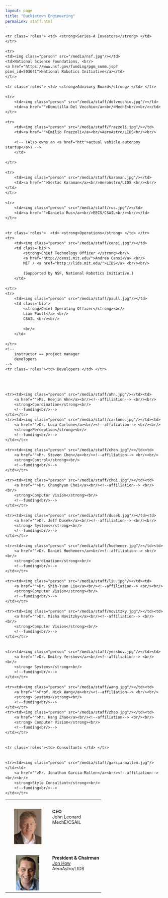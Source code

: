 ```yaml
---
layout: page
title: "Duckietown Engineering"
permalink: staff.html
---
```


<style type='text/css'>
img.person { height: 8em;}
img.robot { height: 8em;}
table#roster TD {  vertical-align: top;}
table#roster  tr td:first-child { text-align: center;}
table#roster  tr td { padding-left: 2em; }
tr.roles td {padding-top: 2em; margin-right: -4em; font-size: 150%;
color: #004; font-weight: bold; }

table#roster  tr td {padding-top: 2em;}
</style>

<table id='roster'>
	<tr>
		<td><img class="person" src="/media/staff/leonard.jpg"/></td>
		<td>
			<strong>CEO</strong><br/>
			John Leonard<br/>
			MechE/CSAIL <br/><br/>
		</td>
	</tr>
	<tr>
		<td><img class="person" src="/media/staff/how.jpg"/></td>
		<td>
			<strong>President &amp; Chairman</strong><br/>
			<a href="">Jon How</a><br/>
			AeroAstro/LIDS <br/><br/>
		</td>
	</tr>

	<tr class='roles'> <td> <strong>Series-A Investors</strong> </td> </tr>

	<tr>
	<td><img class="person" src="/media/nsf.jpg"/></td>
	<td>National Science Foundations, <br/> 
	<a href="https://www.nsf.gov/funding/pgm_summ.jsp?pims_id=503641">National Robotics Initiative</a></td>
	</tr>
	
	<tr class='roles'> <td> <strong>Advisory Board</strong> </td> </tr>

	<tr>
		<td><img class="person" src="/media/staff/delvecchio.jpg"/></td>
		<td><a href="">Domitilla Del Vecchio</a><br/>MechE<br/><br/></td>
	</tr>

	<tr>
		<td><img class="person" src="/media/staff/frazzoli.jpg"/></td>
		<td><a href="">Emilio Frazzoli</a><br/>AeroAstro/LIDS<br/><br/>

		<!-- (Also owns an <a href="htt">actual vehicle autonomy startup</a>) -->
		</td>
		
	</tr>

	<tr>
		<td><img class="person" src="/media/staff/karaman.jpg"/></td>
		<td><a href="">Sertac Karaman</a><br/>AeroAstro/LIDS <br/><br/></td>
	</tr>

	<tr>
		<td><img class="person" src="/media/staff/rus.jpg"/></td>
		<td><a href="">Daniela Rus</a><br/>EECS/CSAIL<br/><br/></td>
	</tr>

	
	<tr class='roles'>  <td> <strong>Operations</strong> </td> </tr>
	<tr>
		<td><img class="person" src="/media/staff/censi.jpg"/></td>
		<td class='bio'>
			<strong>Chief Technology Officer </strong><br/>
			<a href="http://censi.mit.edu/">Andrea Censi</a> <br/>
			MIT / <a href="http://lids.mit.edu/">LIDS</a> <br/><br/>

			(Supported by NSF, National Robotics Initiative.)
		</td>

	</tr>
 	<tr>
		<td><img class="person" src="/media/staff/paull.jpg"/></td> 
		<td class='bio'>
			<strong>Chief Operating Officer</strong><br/>
			Liam Paull</a> <br/>
			CSAIL <br/><br/>

			<br/>
		</td>

	</tr>
	<!-- 
		instructor == project manager
		developers
	-->
	<tr class='roles'><td> Developers </td> </tr>
 



	<tr><td><img class="person" src="/media/staff/ahn.jpg"/></td><td>
		<a href="">Ms. Heejin Ahn</a><br/><!--affiliation--> <br/><br/>
		<strong>Coordination</strong><br/>
		<!--funding<br/>-->
	</td></tr>
	<tr><td><img class="person" src="/media/staff/carlone.jpg"/></td><td>
		<a href="">Dr. Luca Carlone</a><br/><!--affiliation--> <br/><br/>
		<strong>Perception</strong><br/>
		<!--funding<br/>-->
	</td></tr>

	<tr><td><img class="person" src="/media/staff/chen.jpg"/></td><td>
		<a href="">Mr. Steven Chen</a><br/><!--affiliation--> <br/><br/>
		<strong>Control</strong><br/>
		<!--funding<br/>-->
	</td></tr>

	<tr><td><img class="person" src="/media/staff/choi.jpg"/></td><td>
		<a href="">Dr. Changhyun Choi</a><br/><!--affiliation--> <br/><br/>
		<strong>Computer Vision</strong><br/>
		<!--funding<br/>-->
	</td></tr>

	<tr><td><img class="person" src="/media/staff/dusek.jpg"/></td><td>
		<a href="">Dr. Jeff Dusek</a><br/><!--affiliation--> <br/><br/>
		<strong> Systems</strong><br/>
		<!--funding<br/>-->
	</td></tr>

	<tr><td><img class="person" src="/media/staff/hoehener.jpg"/></td><td>
		<a href="">Dr. Daniel Hoehener</a><br/><!--affiliation--> <br/><br/>
		<strong>Coordination</strong><br/>
		<!--funding<br/>-->
	</td></tr>

	<tr><td><img class="person" src="/media/staff/liu.jpg"/></td><td>
		<a href="">Dr. Shih-Yuan Liu</a><br/><!--affiliation--> <br/><br/>
		<strong>Computer Vision</strong><br/>
		<!--funding<br/>-->
	</td></tr>

	<tr><td><img class="person" src="/media/staff/novitzky.jpg"/></td><td>
		<a href="">Dr. Misha Novitzky</a><br/><!--affiliation--> <br/><br/>
		<strong>Computer Vision</strong><br/>
		<!--funding<br/>-->
	</td></tr>


	<tr><td><img class="person" src="/media/staff/yershov.jpg"/></td><td>
		<a href="">Dr. Dmitry Yershov</a><br/><!--affiliation--> <br/><br/>
		<strong> Systems</strong><br/>
		<!--funding<br/>-->
	</td></tr>

	<tr><td><img class="person" src="/media/staff/wang.jpg"/></td><td>
		<a href="">Prof. Nick Wang</a><br/><!--affiliation--> <br/><br/>
		<strong> Systems</strong><br/>
		<!--funding<br/>-->
	</td></tr>
	<tr><td><img class="person" src="/media/staff/zhao.jpg"/></td><td>
		<a href="">Mr. Hang Zhao</a><br/><!--affiliation--> <br/><br/>
		<strong> Computer Vision</strong><br/>
		<!--funding<br/>-->
	</td></tr>


	<tr class='roles'><td> Consultants </td> </tr>
 

	<tr><td><img class="person" src="/media/staff/garcia-mallen.jpg"/></td><td>
		<a href="">Mr. Jonathan Garcia-Mallen</a><br/><!--affiliation--> <br/><br/>
		<strong>Style Consultant</strong><br/>
		<!--funding<br/>-->
	</td></tr>





</table>

